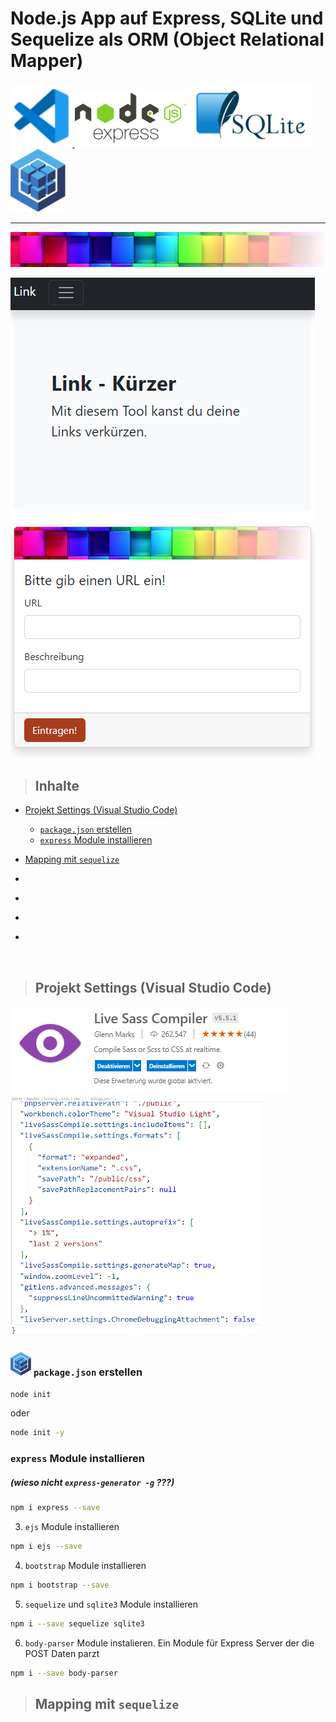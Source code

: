  #  Node.js App auf Express, SQLite und Sequelize als ORM (Object Relational Mapper)

 <a href="https://code.visualstudio.com/"><img src="/public/img/vscode-svgrepo-com.svg" width="99px" alt="Visual Studio Cpode Logo"> <a href="https://expressjs.com/de/"><img src="/public/img/node-js.png" width="179px" alt="Visual Studio Cpode Logo"></a><a href="https://www.sqlite.org/index.html"><img src="/public/img/sqlite.png" width="199px" alt="Sequelize Logo"></a> <a href="https://sequelize.org/"><img src="/public/img/logo.svg" width="88px" alt="Sequelize Logo"></a> 

---

![](/public/img/colorful-wall_sm1.png)

![app look nice](/public/img/app.png)

>## Inhalte 

- [Projekt Settings (Visual Studio Code)](#projekt-settings-visual-studio-code)

  - [`package.json` erstellen](#packagejson-erstellen)
  - [`express` Module installieren](#express--module-installieren)

- [Mapping mit `sequelize`](#mapping-mit-sequelize)

- []()
- []()
- []()
- []()

<br>

>## Projekt Settings (Visual Studio Code)

![](/public/img/LiveSassCompiler.png)![](/public/img/settings.json4LSC_sm.png)

### <a href="https://sequelize.org/"><img src="/public/img/logo.svg" width="33px" alt="Sequelize Logo"></a> `package.json` erstellen ###

```bash
node init 
```

oder

```bash
node init -y
```

### `express` Module installieren

##### (wieso nicht `express-generator -g` ???)

```bash
npm i express --save 
```

3. `ejs` Module installieren

```bash
npm i ejs --save 
```

4. `bootstrap` Module installieren

```bash
npm i bootstrap --save 
```

5. `sequelize` und `sqlite3` Module installieren

```bash
npm i --save sequelize sqlite3
```

6. `body-parser` Module instalieren. Ein Module für  Express Server der die POST Daten parzt

```bash
npm i --save body-parser
```

>## Mapping mit `sequelize`